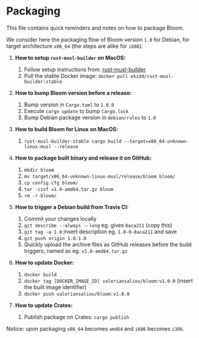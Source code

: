 Packaging
=========

This file contains quick reminders and notes on how to package Bloom.

We consider here the packaging flow of Bloom version `1.0` for Debian, for target architecture `x86_64` (the steps are alike for `i686`):

1. **How to setup `rust-musl-builder` on MacOS:**
    1. Follow setup instructions from: [rust-musl-builder](https://github.com/emk/rust-musl-builder)
    2. Pull the stable Docker image: `docker pull ekidd/rust-musl-builder:stable`

2. **How to bump Bloom version before a release:**
    1. Bump version in `Cargo.toml` to `1.0.0`
    2. Execute `cargo update` to bump `Cargo.lock`
    3. Bump Debian package version in `debian/rules` to `1.0`

3. **How to build Bloom for Linux on MacOS:**
    1. `rust-musl-builder-stable cargo build --target=x86_64-unknown-linux-musl --release`

4. **How to package built binary and release it on GitHub:**
    1. `mkdir bloom`
    2. `mv target/x86_64-unknown-linux-musl/release/bloom bloom/`
    3. `cp config.cfg bloom/`
    4. `tar -czvf v1.0-amd64.tar.gz bloom`
    5. `rm -r bloom/`

5. **How to trigger a Debian build from Travis CI:**
    1. Commit your changes locally
    2. `git describe --always --long` eg. gives `8aca211` (copy this)
    3. `git tag -a 1.0` insert description eg. `1.0-0-8aca211` and save
    4. `git push origin 1.0:1.0`
    5. Quickly upload the archive files as GitHub releases before the build triggers, named as eg. `v1.0-amd64.tar.gz`

6. **How to update Docker:**
    1. `docker build .`
    2. `docker tag [DOCKER_IMAGE_ID] valeriansaliou/bloom:v1.0.0` (insert the built image identifier)
    3. `docker push valeriansaliou/bloom:v1.0.0`

7. **How to update Crates:**
    1. Publish package on Crates: `cargo publish`

Notice: upon packaging `x86_64` becomes `amd64` and `i686` becomes `i386`.
